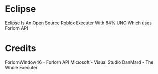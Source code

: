 # Eclipse
Eclipse Is An Open Source Roblox Executer With 84% UNC Which uses Forlorn API

#  
 
# Credits
ForlornWindow46 - Forlorn API
Microsoft - Visual Studio
DanMard - The Whole Executer
